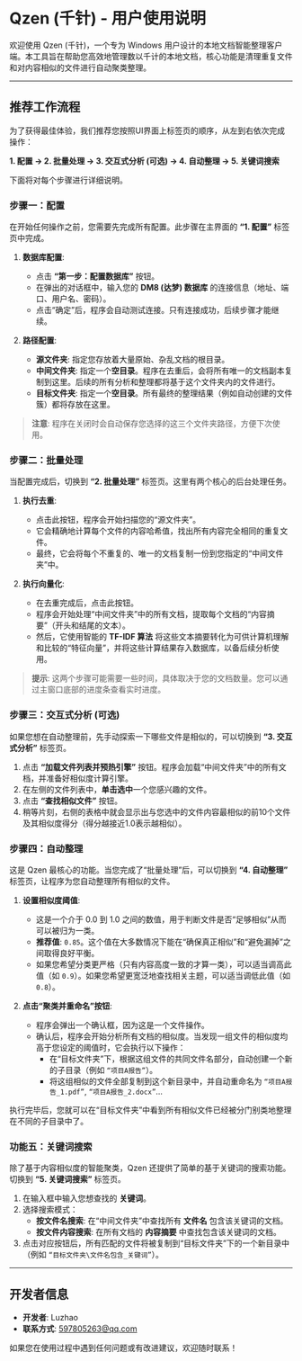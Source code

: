 # Qzen (千针) - 用户使用说明

欢迎使用 Qzen (千针)，一个专为 Windows 用户设计的本地文档智能整理客户端。本工具旨在帮助您高效地管理数以千计的本地文档，核心功能是清理重复文件和对内容相似的文件进行自动聚类整理。

---

## 推荐工作流程

为了获得最佳体验，我们推荐您按照UI界面上标签页的顺序，从左到右依次完成操作：

**1. 配置 -> 2. 批量处理 -> 3. 交互式分析 (可选) -> 4. 自动整理 -> 5. 关键词搜索**

下面将对每个步骤进行详细说明。

### 步骤一：配置

在开始任何操作之前，您需要先完成所有配置。此步骤在主界面的 **“1. 配置”** 标签页中完成。

1.  **数据库配置**: 
    *   点击 **“第一步：配置数据库”** 按钮。
    *   在弹出的对话框中，输入您的 **DM8 (达梦) 数据库** 的连接信息（地址、端口、用户名、密码）。
    *   点击“确定”后，程序会自动测试连接。只有连接成功，后续步骤才能继续。

2.  **路径配置**:
    *   **源文件夹**: 指定您存放着大量原始、杂乱文档的根目录。
    *   **中间文件夹**: 指定一个**空目录**。程序在去重后，会将所有唯一的文档副本复制到这里。后续的所有分析和整理都将基于这个文件夹内的文件进行。
    *   **目标文件夹**: 指定一个**空目录**。所有最终的整理结果（例如自动创建的文件簇）都将存放在这里。

> **注意**: 程序在关闭时会自动保存您选择的这三个文件夹路径，方便下次使用。

### 步骤二：批量处理

当配置完成后，切换到 **“2. 批量处理”** 标签页。这里有两个核心的后台处理任务。

1.  **执行去重**: 
    *   点击此按钮，程序会开始扫描您的“源文件夹”。
    *   它会精确地计算每个文件的内容哈希值，找出所有内容完全相同的重复文件。
    *   最终，它会将每个不重复的、唯一的文档复制一份到您指定的“中间文件夹”中。

2.  **执行向量化**:
    *   在去重完成后，点击此按钮。
    *   程序会开始处理“中间文件夹”中的所有文档，提取每个文档的“内容摘要”（开头和结尾的文本）。
    *   然后，它使用智能的 **TF-IDF 算法** 将这些文本摘要转化为可供计算机理解和比较的“特征向量”，并将这些计算结果存入数据库，以备后续分析使用。

> **提示**: 这两个步骤可能需要一些时间，具体取决于您的文档数量。您可以通过主窗口底部的进度条查看实时进度。

### 步骤三：交互式分析 (可选)

如果您想在自动整理前，先手动探索一下哪些文件是相似的，可以切换到 **“3. 交互式分析”** 标签页。

1.  点击 **“加载文件列表并预热引擎”** 按钮。程序会加载“中间文件夹”中的所有文档，并准备好相似度计算引擎。
2.  在左侧的文件列表中，**单击选中**一个您感兴趣的文件。
3.  点击 **“查找相似文件”** 按钮。
4.  稍等片刻，右侧的表格中就会显示出与您选中的文件内容最相似的前10个文件及其相似度得分（得分越接近1.0表示越相似）。

### 步骤四：自动整理

这是 Qzen 最核心的功能。当您完成了“批量处理”后，可以切换到 **“4. 自动整理”** 标签页，让程序为您自动整理所有相似的文件。

1.  **设置相似度阈值**: 
    *   这是一个介于 0.0 到 1.0 之间的数值，用于判断文件是否“足够相似”从而可以被归为一类。
    *   **推荐值**: `0.85`。这个值在大多数情况下能在“确保真正相似”和“避免漏掉”之间取得良好平衡。
    *   如果您希望分类更严格（只有内容高度一致的才算一类），可以适当调高此值（如 `0.9`）。如果您希望更宽泛地查找相关主题，可以适当调低此值（如 `0.8`）。

2.  **点击“聚类并重命名”按钮**: 
    *   程序会弹出一个确认框，因为这是一个文件操作。
    *   确认后，程序会开始分析所有文档的相似度。当发现一组文件的相似度均高于您设定的阈值时，它会执行以下操作：
        *   在“目标文件夹”下，根据这组文件的共同文件名部分，自动创建一个新的子目录（例如 `“项目A报告”`）。
        *   将这组相似的文件全部复制到这个新目录中，并自动重命名为 `“项目A报告_1.pdf”`, `“项目A报告_2.docx”`...

执行完毕后，您就可以在“目标文件夹”中看到所有相似文件已经被分门别类地整理在不同的子目录中了。

### 功能五：关键词搜索

除了基于内容相似度的智能聚类，Qzen 还提供了简单的基于关键词的搜索功能。切换到 **“5. 关键词搜索”** 标签页。

1.  在输入框中输入您想查找的 **关键词**。
2.  选择搜索模式：
    *   **按文件名搜索**: 在“中间文件夹”中查找所有 **文件名** 包含该关键词的文档。
    *   **按文件内容搜索**: 在所有文档的 **内容摘要** 中查找包含该关键词的文档。
3.  点击对应按钮后，所有匹配的文件将被复制到“目标文件夹”下的一个新目录中（例如 `“目标文件夹\文件名包含_关键词”`）。

---

## 开发者信息

*   **开发者**: Luzhao
*   **联系方式**: 597805263@qq.com

如果您在使用过程中遇到任何问题或有改进建议，欢迎随时联系！
